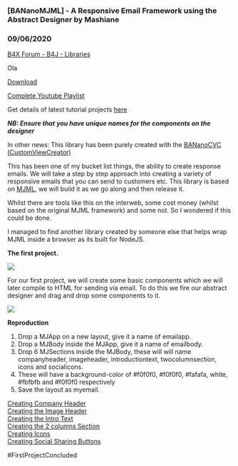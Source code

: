 ### [BANanoMJML] - A Responsive Email Framework using the Abstract Designer by Mashiane
### 09/06/2020
[B4X Forum - B4J - Libraries](https://www.b4x.com/android/forum/threads/121539/)

Ola  
  
[Download](https://github.com/Mashiane/BANanoMJML)  
  
[Complete Youtube Playlist](https://www.youtube.com/playlist?list=PLXw1ldc5AxBP8q3V4NPkSzUPcP-57YZI-)  
  
Get details of latest tutorial projects [here](https://www.b4x.com/android/forum/threads/bananomjl-responsive-email-projects.121921/)  
  
***NB: Ensure that you have unique names for the components on the designer***  
  
In other news: This library has been purely created with the [BANanoCVC (CustomViewCreator)](https://www.b4x.com/android/forum/threads/banano-creating-banano-custom-views-with-the-banano-custom-view-creator-webapp.120086/#post-757025)  
  
This has been one of my bucket list things, the ability to create response emails. We will take a step by step approach into creating a variety of responsive emails that you can send to customers etc. This library is based on [MJML](https://mjml.io/), we will build it as we go along and then release it.  
  
Whilst there are tools like this on the interweb, some cost money (whilst based on the original MJML framework) and some not. So I wondered if this could be done.  
  
I managed to find another library created by someone else that helps wrap MJML inside a browser as its built for NodeJS.  
  
**The first project.**  
  
![](https://www.b4x.com/android/forum/attachments/99064)  
  
For our first project, we will create some basic components which we will later compile to HTML for sending via email. To do this we fire our abstract designer and drag and drop some components to it.  
  
![](https://www.b4x.com/android/forum/attachments/99033)  
  
**Reproduction**  
  
1. Drop a MJApp on a new layout, give it a name of emailapp.  
2. Drop a MJBody inside the MJApp, give it a name of emailbody.  
3. Drop 6 MJSections inside the MJBody, these will will name companyheader, imageheader, introductiontext, twocolumnsection, icons and socialicons.  
4. These will have a background-color of #f0f0f0, #f0f0f0, #fafafa, white, #fbfbfb and #f0f0f0 respectively  
5. Save the layout as myemail.  
  
[Creating Company Header](https://www.b4x.com/android/forum/threads/bananomjml-a-responsive-email-framework-using-the-abstract-designer.121539/post-759763)  
[Creating the Image Header](https://www.b4x.com/android/forum/threads/bananomjml-a-responsive-email-framework-using-the-abstract-designer.121539/post-759780)  
[Creating the Intro Text](https://www.b4x.com/android/forum/threads/bananomjml-a-responsive-email-framework-using-the-abstract-designer.121539/post-759784)  
[Creating the 2 columns Section](https://www.b4x.com/android/forum/threads/bananomjml-a-responsive-email-framework-using-the-abstract-designer.121539/post-759789)  
[Creating Icons](https://www.b4x.com/android/forum/threads/bananomjml-a-responsive-email-framework-using-the-abstract-designer.121539/post-759794)  
[Creating Social Sharing Buttons](https://www.b4x.com/android/forum/threads/bananomjml-a-responsive-email-framework-using-the-abstract-designer.121539/post-759801)  
  
#FirstProjectConcluded